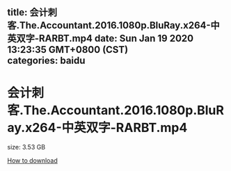 
title: 会计刺客.The.Accountant.2016.1080p.BluRay.x264-中英双字-RARBT.mp4
date: Sun Jan 19 2020 13:23:35 GMT+0800 (CST)    
categories: baidu
---

# 会计刺客.The.Accountant.2016.1080p.BluRay.x264-中英双字-RARBT.mp4
size: 3.53 GB
 
 

[How to download](https://bpcam.bemobtrk.com/go/2ceec3aa-1ca2-46d6-b9ff-aaa5c184517c?jno=828)